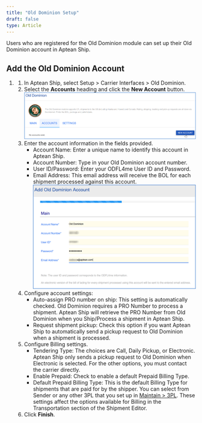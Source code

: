 ```yaml
---
title: "Old Dominion Setup"
draft: false
type: Article
---
```


Users who are registered for the Old Dominion module can set up their Old Dominion account in Aptean Ship.
## Add the Old Dominion Account


1. 1. In Aptean Ship, select Setup > Carrier Interfaces > Old Dominion.
	2. Select the **Accounts** heading and click the **New Account** button.
	![](assets/images/aptean-ship-newpenn-3.png)
	3. Enter the account information in the fields provided.
		* Account Name: Enter a unique name to identify this account in Aptean Ship.
		* Account Number: Type in your Old Dominion account number.
		* User ID/Password: Enter your ODFL4me User ID and Password.
		* Email Address: This email address will receive the BOL for each shipment processed against this account.
		![](assets/images/aptean-ship-oldominion-1.png)
	4. Configure account settings:
		* Auto-assign PRO number on ship: This setting is automatically checked. Old Dominion requires a PRO Number to process a shipment. Aptean Ship will retrieve the PRO Number from Old Dominion when you Ship/Process a shipment in Aptean Ship.
		* Request shipment pickup: Check this option if you want Aptean Ship to automatically send a pickup request to Old Dominion when a shipment is processed.
	5. Configure Billing settings.
		* Tendering Type: The choices are Call, Daily Pickup, or Electronic. Aptean Ship only sends a pickup request to Old Dominion when Electronic is selected. For the other options, you must contact the carrier directly.
		* Enable Prepaid: Check to enable a default Prepaid Billing Type.
		* Default Prepaid Billing Type: This is the default Billing Type for shipments that are paid for by the shipper. You can select from Sender or any other 3PL that you set up in [Maintain > 3PL](3pl-overview.md). These settings affect the options available for Billing in the Transportation section of the Shipment Editor.
	6. Click **Finish**.





